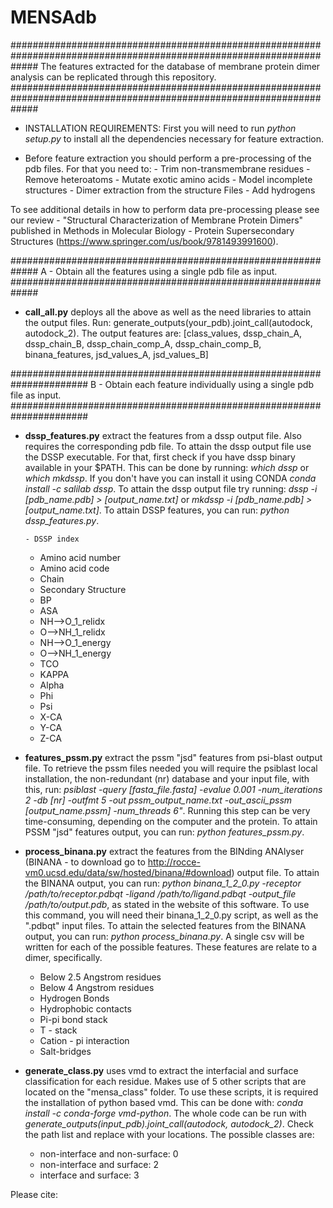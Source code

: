# MENSAdb

#####################################################################################################################
The features extracted for the database of membrane protein dimer analysis can be replicated through this repository.
#####################################################################################################################

- INSTALLATION REQUIREMENTS: First you will need to run *python setup.py* to install all the dependencies necessary for feature extraction.

- Before feature extraction you should perform a pre-processing of the pdb files. For that you need to:
		- Trim non-transmembrane residues
		- Remove heteroatoms
		- Mutate exotic amino acids
		- Model incomplete structures
		- Dimer extraction from the structure Files
		- Add hydrogens

To see additional details in how to perform data pre-processing please see our review - "Structural Characterization of Membrane Protein Dimers" published in Methods in Molecular Biology - Protein Supersecondary Structures (https://www.springer.com/us/book/9781493991600).

#############################################################
A - Obtain all the features using a single pdb file as input.
#############################################################

- **call_all.py** deploys all the above as well as the need libraries to attain the output files. Run: generate_outputs(your_pdb).joint_call(autodock, autodock_2). The output features are: [class_values, dssp_chain_A, dssp_chain_B, dssp_chain_comp_A, dssp_chain_comp_B, binana_features, jsd_values_A, jsd_values_B]

######################################################################
B - Obtain each feature individually using a single pdb file as input.
######################################################################

- **dssp_features.py** extract the features from a dssp output file. Also requires the corresponding pdb file. To attain the dssp output file use the DSSP executable. For that, first check if you have dssp binary available in your $PATH. This can be done by running: *which dssp* or *which mkdssp*. If you don't have you can install it using CONDA *conda install -c salilab dssp*. To attain the dssp output file try running: *dssp -i [pdb_name.pdb] > [output_name.txt]* or *mkdssp -i [pdb_name.pdb] > [output_name.txt]*. To attain DSSP features, you can run: *python dssp_features.py*.

	  - DSSP index
    - Amino acid number
    - Amino acid code
    - Chain
    - Secondary Structure
    - BP
    - ASA
    - NH-->O_1_relidx
    - O-->NH_1_relidx
    - NH-->O_1_energy
    - O-->NH_1_energy
    - TCO
    - KAPPA
    - Alpha
    - Phi
    - Psi
    - X-CA
    - Y-CA
    - Z-CA

- **features_pssm.py** extract the pssm "jsd" features from psi-blast output file. To retrieve the pssm files needed you will require the psiblast local installation, the non-redundant (nr) database and your input file, with this, run: *psiblast -query [fasta_file.fasta] -evalue 0.001 -num_iterations 2 -db [nr] -outfmt 5 -out pssm_output_name.txt -out_ascii_pssm [output_name.pssm] -num_threads 6"*. Running this step can be very time-consuming, depending on the computer and the protein. To attain PSSM "jsd" features output, you can run: *python features_pssm.py*.

- **process_binana.py** extract the features from the BINding ANAlyser (BINANA - to download go to http://rocce-vm0.ucsd.edu/data/sw/hosted/binana/#download) output file. To attain the BINANA output, you can run: *python binana_1_2_0.py -receptor /path/to/receptor.pdbqt -ligand /path/to/ligand.pdbqt -output_file /path/to/output.pdb*, as stated in the website of this software. To use this command, you will need their binana_1_2_0.py script, as well as the ".pdbqt" input files. To attain the selected features from the BINANA output, you can run: *python process_binana.py*. A single csv will be written for each of the possible features. These features are relate to a dimer, specifically.

	- Below 2.5 Angstrom residues
	- Below 4 Angstrom residues
	- Hydrogen Bonds
	- Hydrophobic contacts
	- Pi-pi bond stack
	- T - stack
	- Cation - pi interaction
	- Salt-bridges

- **generate_class.py** uses vmd to extract the interfacial and surface classification for each residue. Makes use of 5 other scripts that are located on the "mensa_class" folder. To use these scripts, it is required the installation of python based vmd. This can be done with: *conda install -c conda-forge vmd-python*. The whole code can be run with *generate_outputs(input_pdb).joint_call(autodock, autodock_2)*. Check the path list and replace with your locations. The possible classes are:

	- non-interface and non-surface: 0
	- non-interface and surface: 2
	- interface and surface: 3

Please cite:
